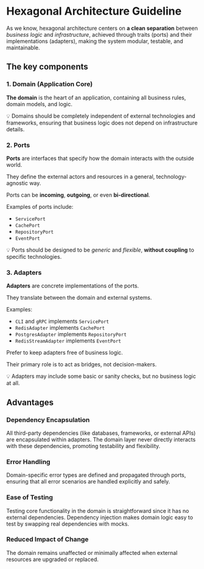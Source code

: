 # Hexagonal Architecture Guideline

As we know, hexagonal architecture centers on **a clean separation** between _business logic_ and _infrastructure_, achieved through traits (ports) and their implementations (adapters), making the system modular, testable, and maintainable.

## The key components

### **1. Domain (Application Core)**

**The domain** is the heart of an application, containing all business rules, domain models, and logic.

💡 Domains should be completely independent of external technologies and frameworks, ensuring that business logic does not depend on infrastructure details.

### **2. Ports**

**Ports** are interfaces that specify how the domain interacts with the outside world.

They define the external actors and resources in a general, technology-agnostic way.

Ports can be **incoming**, **outgoing**, or even **bi-directional**.

Examples of ports include:

* `ServicePort`
* `CachePort`
* `RepositoryPort`
* `EventPort`

💡 Ports should be designed to be _generic_ and _flexible_, **without coupling** to specific technologies.

### **3. Adapters**

**Adapters** are concrete implementations of the ports.

They translate between the domain and external systems.

Examples:

* `CLI` and `gRPC` implements `ServicePort`
* `RedisAdapter` implements `CachePort`
* `PostgresAdapter` implements `RepositoryPort`
* `RedisStreamAdapter` implements `EventPort`

Prefer to keep adapters free of business logic.

Their primary role is to act as bridges, not decision-makers.

💡 Adapters may include some basic or sanity checks, but no business logic at all.

## Advantages

### Dependency Encapsulation

All third-party dependencies (like databases, frameworks, or external APIs) are encapsulated within adapters.
The domain layer never directly interacts with these dependencies, promoting testability and flexibility.

### Error Handling

Domain-specific error types are defined and propagated through ports, ensuring that all error scenarios are handled explicitly and safely.

### Ease of Testing

Testing core functionality in the domain is straightforward since it has no external dependencies.
Dependency injection makes domain logic easy to test by swapping real dependencies with mocks.

### Reduced Impact of Change

The domain remains unaffected or minimally affected when external resources are upgraded or replaced.
